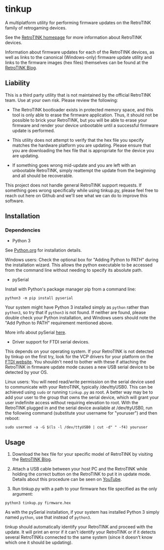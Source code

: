 # tinkup

A multiplatform utility for performing firmware updates on the RetroTINK
family of retrogaming devices.

See the [RetroTINK homepage](https://www.retrotink.com) for more information
about RetroTINK devices.

Information about firmware updates for each of the RetroTINK devices, as well
as links to the canonical (Windows-only) firmware update utility and links to
the firmware images (hex files) themselves can be found at the [RetroTINK
Blog](https://www.retrotink.com/blog).

## Liability

This is a third party utility that is not maintained by the official RetroTINK
team. Use at your own risk. Please review the following:

- The RetroTINK bootloader exists in protected memory space, and this tool is
  only able to erase the firmware application. Thus, it should not be possible
to brick your RetroTINK, but you will be able to erase your firmware and render
your device unbootable until a successful firmware update is performed.

- This utility does not attempt to verify that the hex file you specify
  matches the hardware platform you are updating. Please ensure that you are
downloading the hex file that is appropriate for the device you are updating.

- If something goes wrong mid-update and you are left with an unbootable
  RetroTINK, simply reattempt the update from the beginning and all should be
recoverable.

This project does not handle general RetroTINK support requests. If something
goes wrong specifically while using tinkup.py, please feel free to reach out
here on Github and we'll see what we can do to improve this software.

## Installation

### Dependencies

- Python 3

See [Python.org](https://www.python.org) for installation details.

Windows users: Check the optional box for "Adding Python to PATH" during the
installation wizard. This allows the python executable to be accessed from the
command line without needing to specify its absolute path.

- pySerial

Install with Python's package manager pip from a command line:

`python3 -m pip install pyserial`

Your system might have Python 3 installed simply as `python` rather than
`python3`, so try that if `python3` is not found. If neither are found, please
double check your Python installation, and Windows users should note the "Add
Python to PATH" requirement mentioned above.

More info about pySerial [here](https://github.com/pyserial/pyserial).

- Driver support for FTDI serial devices.

This depends on your operating system. If your RetroTINK is not detected by
tinkup on the first try, look for the VCP drivers for your platform on the
[FTDI website](https://ftdichip.com/drivers/vcp-drivers/). You shouldn't need
to bother with these if attaching the RetroTINK in firmware update mode causes
a new USB serial device to be detected by your OS.

Linux users: You will need read/write permission on the serial device used to
communicate with your RetroTINK, typically /dev/ttyUSB0. This can be achieved
using `sudo` or running `tinkup.py` as root. A better way may be to add your
user to the group that owns the serial device, which will grant your user
indefinite access without requiring elevation to root. With the RetroTINK
plugged in and the serial device available at /dev/ttyUSB0, run the following
command (substitute your username for "youruser") and then reboot:

`sudo usermod -a -G $(ls -l /dev/ttyUSB0 | cut -d" " -f4) youruser`

## Usage

1. Download the hex file for your specific model of RetroTINK by visiting the
[RetroTINK Blog](https://www.retrotink.com/blog).

2. Attach a USB cable between your host PC and the RetroTINK while holding the
   correct button on the RetroTINK to put it in update mode. Details about this
procedure can be seen on [YouTube](https://www.youtube.com/watch?v=Bva0JXLoq7E).

3. Run tinkup.py with a path to your firmware hex file specified as the only
argument:

`python3 tinkup.py firmware.hex`

As with the pySerial installation, if your system has installed Python 3 simply
named `python`, use that instead of `python3`.

tinkup should automatically identify your RetroTINK and proceed with the
update. It will print an error if it can't identify your RetroTINK or if it
detects several RetroTINKs connected to the same system (since it doesn't know
which one it should be updating).

